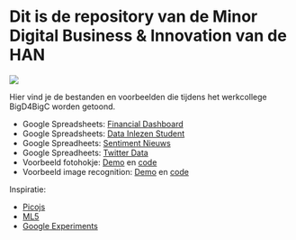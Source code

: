 # Dit is de repository van de Minor Digital Business & Innovation van de HAN

![](https://cdn-images-1.medium.com/max/1600/1*0KFB17_NGTPB0XWyc4BSgQ.jpeg)

Hier vind je de bestanden en voorbeelden die tijdens het werkcollege BigD4BigC worden getoond.

- Google Spreadsheets: [Financial Dashboard](https://docs.google.com/spreadsheets/d/1vAmgNhrNsxfrhG_kTeseXOdR2EwdZUU63kH_tvaJprU/copy)
- Google Spreadsheets: [Data Inlezen Student](https://docs.google.com/spreadsheets/d/1ulco3taIoRR3-29HjS48IWoMufV8X0I5xwhUO5zgOfk/copy)
- Google Spreadheets: [Sentiment Nieuws](https://docs.google.com/spreadsheets/d/10S_jwukMS0KBXaMtKhZmQEXLMPZxUM6shN6cpSYw07Q/copy)
- Google Spreadheets: [Twitter Data](https://docs.google.com/spreadsheets/d/1FwulPa12cBfd3zujGX1e18eQNOLNLdA0gXANp1lKp4/copy)
- Voorbeeld fotohokje: [Demo](https://hanbedrijfskunde.github.io/dbi/camstills/webcam.html) en [code](https://github.com/hanbedrijfskunde/dbi/tree/master/camstills)
- Voorbeeld image recognition: [Demo](https://hanbedrijfskunde.github.io/dbi/ml5/webcam.html) en [code](https://github.com/hanbedrijfskunde/dbi/tree/master/ml5)

Inspiratie:

- [Picojs](https://github.com/tehnokv/picojs)
- [ML5](https://ml5js.org/)
- [Google Experiments](https://experiments.withgoogle.com/collections)
